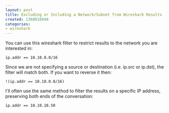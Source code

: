 ```yaml
---
layout: post
title: Excluding or Including a Network/Subnet from Wireshark Results
created: 1368916948
categories:
- wireshark
---
```

You can use this wireshark filter to restrict results to the network you are interested in:

`ip.addr == 10.10.0.0/16`

Since we are not specifying a source or destination (i.e. ip.src or ip.dst), the filter will match both. If you want to reverse it then:

`!(ip.addr == 10.10.0.0/16)`

I'll often use the same method to filter the results on a specific IP address, preserving both ends of the conversation:

`ip.addr == 10.10.10.50`
